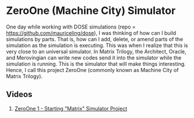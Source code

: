 # ZeroOne (Machine City) Simulator

One day while working with DOSE simulations (repo = https://github.com/mauriceling/dose), I was thinking of how can I build simulations by parts. That is, how can I add, delete, or amend parts of the simulation as the simulation is executing. This was when I realize that this is very close to an universal simulator. In Matrix Trilogy, the Architect, Oracle, and Merovingian can write new codes send it into the simulator while the simulation is running. This is the simulator that will make things interesting. Hence, I call this project ZeroOne (commonly known as Machine City of Matrix Trilogy).

## Videos
1. [ZeroOne 1 - Starting "Matrix" Simulator Project](https://youtu.be/4tf9dWxqXiQ)
